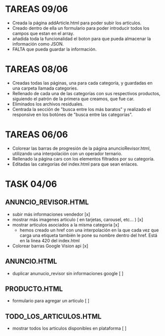 # TAREAS 09/06

* Creada la página addArticle.html para poder subir los artículos.
* Creado dentro de ella un formulario para poder introducir todos los campos que estan en el array.
* añadida toda la funcionalidad el boton para que pueda almacenar la información como JSON.
* FALTA que pueda guardar la información.

# TAREAS 08/06

* Creadas todas las páginas, una para cada categoría, y guardadas en una carpeta llamada categories.
* Rellenado de cada una de las categorías con sus respectivos productos, siguiendo el patrón de la primera que creamos, que fue car.
* Eliminados los archivos residuales.
* Centrada la sección de "busca entre los más baratos" y realizado el responsive en los botónes de "busca entre las categorías".

# TAREAS 06/06

* Colorear las barras de progresión de la página anuncioRevisor.html, utilizando una interpolación con un operador ternario.
* Rellenado la página cars con los elementos filtrados por su categoría.
* Editadas las categorías del index.html para que sean enlaces.

# TASK 04/06

## ANUNCIO_REVISOR.HTML

* subir más informaciones vendedor [x]
* mostrar más imagenes articulo ( en tarjetas, carousel, etc... ) [x]
* mostrar articulos asociados a la misma categoria [x]
    * hemos creado un href con una interpolación en la que cada vez que carga una etiqueta también le pone su nombre dentro del href. Está en la linea 420 del index.html
* Colorear barras Google Vision api [x]

## ANUNCIO.HTML

* duplicar anunucio_revisor sin informaciones google [ ]

## PRODUCTO.HTML 

* formulario para agregar un articulo [ ]

## TODO_LOS_ARTICULOS.HTML

* mostrar todos los articulos disponibles en plataforma [ ]






